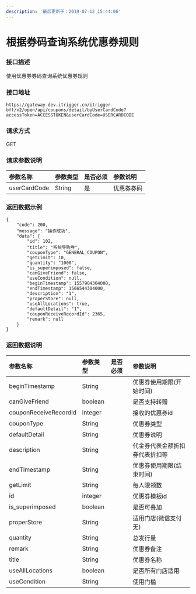 ```yaml
---
description: '最后更新于：2019-07-12 15:44:06'
---
```


# 根据券码查询系统优惠券规则

### 接口描述

使用优惠券券码查询系统优惠券规则

### 接口地址

```text
https://gateway-dev.itrigger.cn/itrigger-bff/v2/open/api/coupons/detail/byUserCardCode?accessToken=ACCESSTOKEN&userCardCode=USERCARDCODE
```

### 请求方式

GET

### 请求参数说明

| 参数名称 | 参数类型 | 是否必须 | 参数说明 |
| :--- | :--- | :--- | :--- |
| userCardCode | String | 是 | 优惠券券码 |

### 返回数据示例

```text
{
    "code": 200,
    "message": "操作成功",
    "data": {
        "id": 102,
        "title": "系统导购券",
        "couponType": "GENERAL_COUPON",
        "getLimit": 10,
        "quantity": "1000",
        "is_superimposed": false,
        "canGiveFriend": false,
        "useCondition": null,
        "beginTimestamp": 1557904304000,
        "endTimestamp": 1566544304000,
        "description": "1",
        "properStore": null,
        "useAllLocations": true,
        "defaultDetail": "1",
        "couponReceiveRecordId": 2365,
        "remark": null
    }
}
```

### 返回数据说明

| 参数名称 | 参数类型 | 是否必须 | 参数说明 |
| :--- | :--- | :--- | :--- |
| beginTimestamp | String |  | 优惠券使用期限\(开始时间\) |
| canGiveFriend | boolean |  | 是否支持转赠 |
| couponReceiveRecordId | integer |  | 接收的优惠券id |
| couponType | String |  | 优惠券类型 |
| defaultDetail | String |  | 优惠券说明 |
| description | String |  | 代金券代表金额折扣券代表折扣等 |
| endTimestamp | String |  | 优惠券使用期限\(结束时间\) |
| getLimit | String |  | 每人限领数 |
| id | integer |  | 优惠券模板id |
| is\_superimposed | boolean |  | 是否可叠加 |
| properStore | String |  | 适用门店\(微信支付无\) |
| quantity | String |  | 总发行量 |
| remark | String |  | 优惠券备注 |
| title | String |  | 优惠券名称 |
| useAllLocations | boolean |  | 是否所有门店适用 |
| useCondition | String |  | 使用门槛 |



